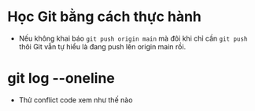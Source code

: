 # Học Git bằng cách thực hành

- Nếu không khai báo `git push origin main` mà đôi khi chỉ cần `git push` thôi Git vẫn tự hiểu là đang push lên origin main rồi.

# git log --oneline

- Thử conflict code xem như thế nào
